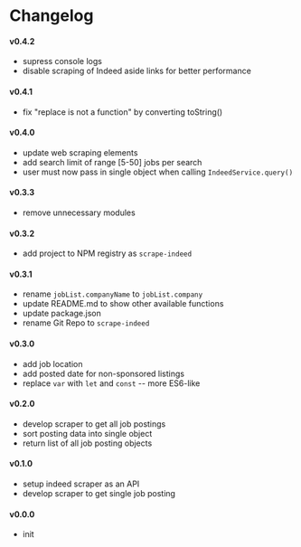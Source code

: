 Changelog
=========

#### v0.4.2
- supress console logs
- disable scraping of Indeed aside links for better performance 

#### v0.4.1
- fix "replace is not a function" by converting toString()

#### v0.4.0
- update web scraping elements
- add search limit of range [5-50] jobs per search
- user must now pass in single object when calling `IndeedService.query()`

#### v0.3.3
- remove unnecessary modules 

#### v0.3.2
- add project to NPM registry as `scrape-indeed`

#### v0.3.1
- rename `jobList.companyName` to `jobList.company`
- update README.md to show other available functions
- update package.json
- rename Git Repo to `scrape-indeed`

#### v0.3.0
- add job location
- add posted date for non-sponsored listings
- replace `var` with `let` and `const` -- more ES6-like

#### v0.2.0
- develop scraper to get all job postings
- sort posting data into single object
- return list of all job posting objects

#### v0.1.0
- setup indeed scraper as an API
- develop scraper to get single job posting

#### v0.0.0
- init
